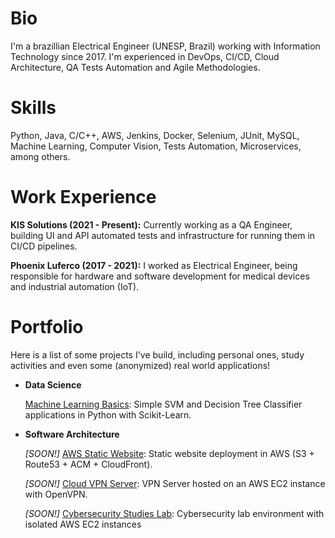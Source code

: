 # Bio

I'm a brazillian Electrical Engineer (UNESP, Brazil) working with Information Technology since 2017. I'm experienced in DevOps, CI/CD, Cloud Architecture, QA Tests Automation and Agile Methodologies.

# Skills

Python, Java, C/C++, AWS, Jenkins, Docker, Selenium, JUnit, MySQL, Machine Learning, Computer Vision, Tests Automation, Microservices, among others.

# Work Experience

**KIS Solutions (2021 - Present):** Currently working as a QA Engineer, building UI and API automated tests and infrastructure for running them in CI/CD pipelines.

**Phoenix Luferco (2017 - 2021):** I worked as Electrical Engineer, being responsible for hardware and software development for medical devices and industrial automation (IoT).

# Portfolio

Here is a list of some projects I've build, including personal ones, study activities and even some (anonymized) real world applications!

- **Data Science**

    [Machine Learning Basics](https://github.com/lucastosetto/machine-learning-basics): Simple SVM and Decision Tree Classifier applications in Python with Scikit-Learn.

- **Software Architecture**

    *[SOON!]* [AWS Static Website](https://github.com/lucastosetto/): Static website deployment in AWS (S3 + Route53 + ACM + CloudFront).
    
    *[SOON!]* [Cloud VPN Server](https://github.com/lucastosetto/): VPN Server hosted on an AWS EC2 instance with OpenVPN.
    
    *[SOON!]* [Cybersecurity Studies Lab](https://github.com/lucastosetto/): Cybersecurity lab environment with isolated AWS EC2 instances
